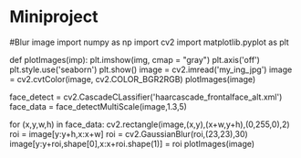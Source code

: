 # Miniproject
#Blur image
import numpy as np 
import cv2
import matplotlib.pyplot as plt

def plotImages(imp):
  plt.imshow(img, cmap = "gray")
  plt.axis('off')
  plt.style.use('seaborn')
  plt.show()
image = cv2.imread('my_ing_jpg')
image = cv2.cvtColor(image, cv2.COLOR_BGR2RGB)
plotImages(image)

face_detect = cv2.CascadeCLassifier('haarcascade_frontalface_alt.xml')
face_data = face_detectMultiScale(image,1.3,5)

for (x,y,w,h) in face_data:
  cv2.rectangle(image,(x,y),(x+w,y+h),(0,255,0),2)
  roi = image[y:y+h,x:x+w]
  roi = cv2.GaussianBlur(roi,(23,23),30)
  image[y:y+roi,shape[0],x:x+roi.shape(1)] = roi
plotImages(image)
